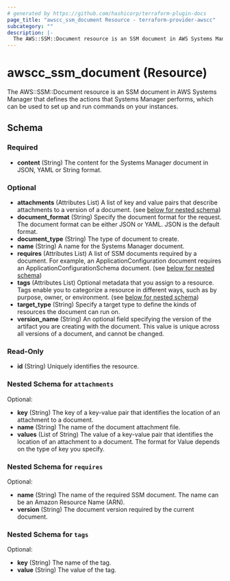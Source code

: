 ```yaml
---
# generated by https://github.com/hashicorp/terraform-plugin-docs
page_title: "awscc_ssm_document Resource - terraform-provider-awscc"
subcategory: ""
description: |-
  The AWS::SSM::Document resource is an SSM document in AWS Systems Manager that defines the actions that Systems Manager performs, which can be used to set up and run commands on your instances.
---
```


# awscc_ssm_document (Resource)

The AWS::SSM::Document resource is an SSM document in AWS Systems Manager that defines the actions that Systems Manager performs, which can be used to set up and run commands on your instances.



<!-- schema generated by tfplugindocs -->
## Schema

### Required

- **content** (String) The content for the Systems Manager document in JSON, YAML or String format.

### Optional

- **attachments** (Attributes List) A list of key and value pairs that describe attachments to a version of a document. (see [below for nested schema](#nestedatt--attachments))
- **document_format** (String) Specify the document format for the request. The document format can be either JSON or YAML. JSON is the default format.
- **document_type** (String) The type of document to create.
- **name** (String) A name for the Systems Manager document.
- **requires** (Attributes List) A list of SSM documents required by a document. For example, an ApplicationConfiguration document requires an ApplicationConfigurationSchema document. (see [below for nested schema](#nestedatt--requires))
- **tags** (Attributes List) Optional metadata that you assign to a resource. Tags enable you to categorize a resource in different ways, such as by purpose, owner, or environment. (see [below for nested schema](#nestedatt--tags))
- **target_type** (String) Specify a target type to define the kinds of resources the document can run on.
- **version_name** (String) An optional field specifying the version of the artifact you are creating with the document. This value is unique across all versions of a document, and cannot be changed.

### Read-Only

- **id** (String) Uniquely identifies the resource.

<a id="nestedatt--attachments"></a>
### Nested Schema for `attachments`

Optional:

- **key** (String) The key of a key-value pair that identifies the location of an attachment to a document.
- **name** (String) The name of the document attachment file.
- **values** (List of String) The value of a key-value pair that identifies the location of an attachment to a document. The format for Value depends on the type of key you specify.


<a id="nestedatt--requires"></a>
### Nested Schema for `requires`

Optional:

- **name** (String) The name of the required SSM document. The name can be an Amazon Resource Name (ARN).
- **version** (String) The document version required by the current document.


<a id="nestedatt--tags"></a>
### Nested Schema for `tags`

Optional:

- **key** (String) The name of the tag.
- **value** (String) The value of the tag.


